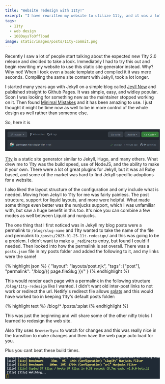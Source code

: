 ```yaml
---
title: "Website redesign with 11ty!"
excerpt: "I have rewritten my website to utilize 11ty, and it was a lot of fun"
tags:
  - 11ty
  - web design
  - 100DaysToOffload
image: static/images/posts/11ty-commit.png
---
```


Recently I saw a lot of people start talking about the expected new 11ty 2.0 release and decided to take a look. Immediately I had to try this out and begin rewriting my website to use this static site generator instead. Why? Why not! When I took even a basic template and complied it it was mere seconds. Compiling the same site content with Jekyll, took a lot longer.

I started many years ago with Jekyll on a simple blog called [Jeyll Now](http://www.jekyllnow.com/) and published straight to Github Pages. It was simple, easy, and widley popular. Soon I was looking for something new as the maintainer stopped working on it. Then found [Minimal Mistakes](https://mmistakes.github.io/minimal-mistakes/) and it has been amazing to use. I just thought it might be time now as well to be in more control of the whole design as well rather than someone else.

So, here it is

![11ty redesign commit in Github](/static/images/posts/11ty-commit.png)

[11ty](https://www.11ty.dev/) is a static site generator similar to Jekyll, Hugo, and many others. What drew me to 11ty was the build speed, use of NodeJS, and the ability to make it your own. There were a lot of great plugins for Jekyll, but it was all Ruby based, and some of the market was hard to find Jekyll specific adoptions for a website.

I also liked the layout structure of the configuration and only include what is needed. Moving from Jekyll to 11ty for me was fairly painless. The post structure, support for liquid layouts, and more were helpful. What made some things even better was the nunjucks support, which I was unfamiliar with, but saw a huge benefit in this too. It's nice you can combine a few modes as well between Liquid and nunjucks.

The one thing that I first noticed was in Jekyll my blog posts were a permalink to `/blog/slug-name` and 11ty wanted to take the name of the file and permalink to `/posts/2023-01-25-11t-redesign/` and this was going to be a problem. I didn't want to make a `_redirects` entry, but found I could if needed. Then looked into how the permalink is set overall. There was a `posts.json` file in my posts folder and added the following to it, and my links were the same!

{% highlight json %}
{
  "layout": "layouts/post.njk",
  "tags": ["post"],
  "permalink": "/blog/{{ page.fileSlug }}/"
}
{% endhighlight %}

This would render each page with a permalink in the following structure `/blog/11ty-redesign` like I wanted. I didn't want old inter-post links to not work or redirect the url. Netlify's redirect file allows [splats](https://docs.netlify.com/routing/redirects/redirect-options/#splats) and this would have worked too in keeping 11ty's default posts folder:

{% highlight text %}
/blog/*  /posts/:splat
{% endhighlight %}

This was just the beginning and will share some of the other nifty tricks I learned to redesign the web site.

Also 11ty uses `BrowserSync` to watch for changes and this was really nice in the transition to make changes and then have the web page auto load for you.

Plus you cant beat these build times.

![Build times with 11ty](/static/images/posts/11ty-buildtimes.png)